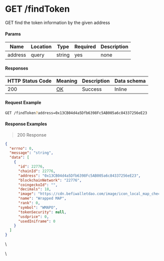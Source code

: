 # GET /findToken

GET find the token information by the given address

#### Params

| Name    | Location | Type   | Required | Description |
| ------- | -------- | ------ | -------- | ----------- |
| address | query    | string | yes      | none        |

#### Responses

| HTTP Status Code | Meaning                                                 | Description | Data schema |
| ---------------- | ------------------------------------------------------- | ----------- | ----------- |
| 200              | [OK](https://tools.ietf.org/html/rfc7231#section-6.3.1) | Success     | Inline      |

#### Request Example

```bash
GET /findToken?address=0x13CB04d4a5Dfb6398Fc5AB005a6c84337256eE23
```

#### Response Examples

> 200 Response

```json
{
  "errno": 0,
  "message": "string",
  "data": [
    {
      "id": 22776,
      "chainId": 22776,
      "address": "0x13CB04d4a5Dfb6398Fc5AB005a6c84337256eE23",
      "blockchainNetwork": "22776",
      "coingeckoId": "",
      "decimals": 18,
      "image": "https://cdn.befiwalletdao.com/image/icon_local_map_checked_3gfyyv.png",
      "name": "Wrapped MAP",
      "rank": 0,
      "symbol": "WMAPO",
      "tokenSecurity": null,
      "usdprice": 0,
      "usedIniframe": 0
    }
  ]
}
```

\


\
